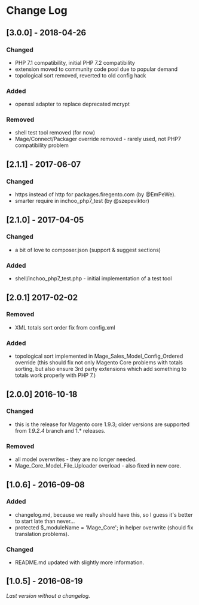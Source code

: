 # Change Log

## [3.0.0] - 2018-04-26
### Changed
- PHP 7.1 compatibility, initial PHP 7.2 compatibility
- extension moved to community code pool due to popular demand
- topological sort removed, reverted to old config hack

### Added
- openssl adapter to replace deprecated mcrypt 

### Removed
- shell test tool removed (for now)
- Mage/Connect/Packager override removed - rarely used, not PHP7 compatibility problem

## [2.1.1] - 2017-06-07
### Changed
- https instead of http for packages.firegento.com (by @EmPeWe).
- smarter require in inchoo_php7_test (by @szepeviktor)

## [2.1.0] - 2017-04-05
### Changed
- a bit of love to composer.json (support & suggest sections)

### Added
- shell/inchoo_php7_test.php - initial implementation of a test tool 

## [2.0.1] 2017-02-02
### Removed
- XML totals sort order fix from config.xml

### Added
- topological sort implemented in Mage_Sales_Model_Config_Ordered override (this should fix not only Magento Core problems with totals sorting, but also ensure 3rd party extensions which add something to totals work properly with PHP 7.)

## [2.0.0] 2016-10-18
### Changed
- this is the release for Magento core 1.9.3; older versions are supported from _1.9.2.4_ branch and 1.* releases.

### Removed
- all model overwrites - they are no longer needed.
- Mage_Core_Model_File_Uploader overload - also fixed in new core.

## [1.0.6] - 2016-09-08
### Added
- changelog.md, because we really should have this, so I guess it's better to start late than never...
- protected $_moduleName = 'Mage_Core'; in helper overwrite (should fix translation problems).

### Changed
- README.md updated with slightly more information.

## [1.0.5] - 2016-08-19
_Last version without a changelog._
